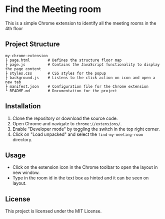 # Find the Meeting room 

This is a simple Chrome extension to identify all the meeting rooms in the 4th floor

## Project Structure

```
my-chrome-extension
├ page.html        # Defines the structure floor map
├ page.js          # Contains the JavaScript functionality to display the page content
├ styles.css       # CSS styles for the popup
├ background.js    # Listens to the click action on icon and open a new tab
├ manifest.json    # Configuration file for the Chrome extension
└ README.md        # Documentation for the project
```

## Installation

1. Clone the repository or download the source code.
2. Open Chrome and navigate to `chrome://extensions/`.
3. Enable "Developer mode" by toggling the switch in the top right corner.
4. Click on "Load unpacked" and select the `find-my-meeting-room` directory.

## Usage
- Click on the extension icon in the Chrome toolbar to open the layout in new window.
- Type in the room id in the text box as hinted and it can be seen on layout.

## License
This project is licensed under the MIT License.